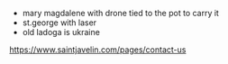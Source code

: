 
+ mary magdalene with drone tied to the pot to carry it  
+ st.george with laser  
+ old ladoga is ukraine  
 
https://www.saintjavelin.com/pages/contact-us
